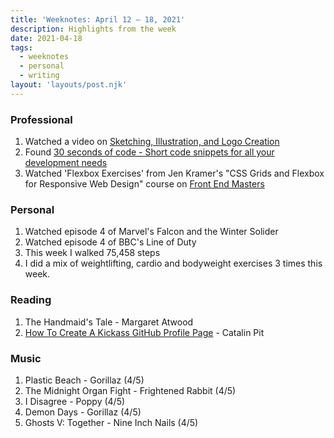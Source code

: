 ```yaml
---
title: 'Weeknotes: April 12 – 18, 2021'
description: Highlights from the week
date: 2021-04-18
tags:
  - weeknotes
  - personal
  - writing
layout: 'layouts/post.njk'
---
```


### Professional

1. Watched a video on [Sketching, Illustration, and Logo Creation](https://www.learnwithjason.dev/sketching-illustration-logo-creation 'Sketching, Illustration, and Logo Creation by learnwithjason.dev')
2. Found [30 seconds of code - Short code snippets for all your development needs](https://www.30secondsofcode.org/ '30 seconds of code - Short code snippets for all your development needs')
3. Watched 'Flexbox Exercises' from Jen Kramer's "CSS Grids and Flexbox for Responsive Web Design" course on [Front End Masters](https://frontendmasters.com/courses/css-grids-flexbox/ 'Front End Masters')

### Personal

1. Watched episode 4 of Marvel's Falcon and the Winter Solider
2. Watched episode 4 of BBC's Line of Duty
3. This week I walked 75,458 steps
4. I did a mix of weightlifting, cardio and bodyweight exercises 3 times this week.

### Reading

1. The Handmaid's Tale - Margaret Atwood
2. [How To Create A Kickass GitHub Profile Page](https://app.daily.dev/posts/IAiuL1-1n) - Catalin Pit

### Music

1. Plastic Beach - Gorillaz (4/5)
2. The Midnight Organ Fight - Frightened Rabbit (4/5)
3. I Disagree - Poppy (4/5)
4. Demon Days - Gorillaz (4/5)
5. Ghosts V: Together - Nine Inch Nails (4/5)

